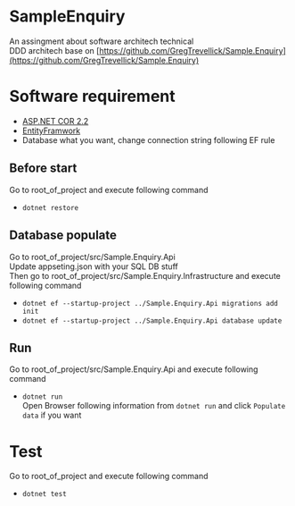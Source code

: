 # SampleEnquiry

An assingment about software architech technical  
DDD architech base on [https://github.com/GregTrevellick/Sample.Enquiry](https://github.com/GregTrevellick/Sample.Enquiry)


# Software requirement

- [ASP.NET COR 2.2](https://dotnet.microsoft.com/download/dotnet-core/2.2)
- [EntityFramwork](https://docs.microsoft.com/en-us/ef/core/)
- Database what you want, change connection string following EF rule

## Before start
Go to root_of_project and execute following command  
- ```dotnet restore```

## Database populate
Go to root_of_project/src/Sample.Enquiry.Api  
Update appseting.json with your SQL DB stuff  
Then go to  root_of_project/src/Sample.Enquiry.Infrastructure and execute following command  
- ```dotnet ef --startup-project ../Sample.Enquiry.Api migrations add init```
- ```dotnet ef --startup-project ../Sample.Enquiry.Api database update```

## Run
Go to root_of_project/src/Sample.Enquiry.Api and execute following command  
- ```dotnet run```  
Open Browser following information from ```dotnet run``` and click ```Populate data``` if you want

# Test
Go to root_of_project and execute following command  
- ```dotnet test```